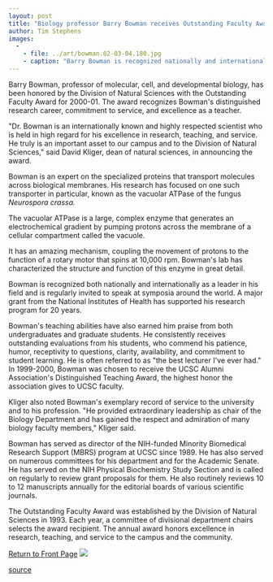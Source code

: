 ```yaml
---
layout: post
title: "Biology professor Barry Bowman receives Outstanding Faculty Award"
author: Tim Stephens
images:
  -
    - file: ../art/bowman.02-03-04.180.jpg
    - caption: "Barry Bowman is recognized nationally and internationally as a leader in his field. Photo: Don Harris, Photo Services"
---
```


Barry Bowman, professor of molecular, cell, and developmental biology, has been honored by the Division of Natural Sciences with the Outstanding Faculty Award for 2000-01. The award recognizes Bowman's distinguished research career, commitment to service, and excellence as a teacher.

"Dr. Bowman is an internationally known and highly respected scientist who is held in high regard for his excellence in research, teaching, and service. He truly is an important asset to our campus and to the Division of Natural Sciences," said David Kliger, dean of natural sciences, in announcing the award.  
  
Bowman is an expert on the specialized proteins that transport molecules across biological membranes. His research has focused on one such transporter in particular, known as the vacuolar ATPase of the fungus _Neurospora crassa._

The vacuolar ATPase is a large, complex enzyme that generates an electrochemical gradient by pumping protons across the membrane of a cellular compartment called the vacuole.

It has an amazing mechanism, coupling the movement of protons to the function of a rotary motor that spins at 10,000 rpm. Bowman's lab has characterized the structure and function of this enzyme in great detail.  
  
Bowman is recognized both nationally and internationally as a leader in his field and is regularly invited to speak at symposia around the world. A major grant from the National Institutes of Health has supported his research program for 20 years.  
  
Bowman's teaching abilities have also earned him praise from both undergraduates and graduate students. He consistently receives outstanding evaluations from his students, who commend his patience, humor, receptivity to questions, clarity, availability, and commitment to student learning. He is often referred to as "the best lecturer I've ever had." In 1999-2000, Bowman was chosen to receive the UCSC Alumni Association's Distinguished Teaching Award, the highest honor the association gives to UCSC faculty.   
  
Kliger also noted Bowman's exemplary record of service to the university and to his profession. "He provided extraordinary leadership as chair of the Biology Department and has gained the respect and admiration of many biology faculty members," Kliger said.  
  
Bowman has served as director of the NIH-funded Minority Biomedical Research Support (MBRS) program at UCSC since 1989. He has also served on numerous committees for his department and for the Academic Senate. He has served on the NIH Physical Biochemistry Study Section and is called on regularly to review grant proposals for them. He also routinely reviews 10 to 12 manuscripts annually for the editorial boards of various scientific journals.   
  
The Outstanding Faculty Award was established by the Division of Natural Sciences in 1993. Each year, a committee of divisional department chairs selects the award recipient. The annual award honors excellence in research, teaching, and service to the campus and the community.

  

[Return to Front Page][1] ![ ][2]

[1]: ../../index.html
[2]: ../../images/trans.gif

[source](http://www1.ucsc.edu/currents/01-02/03-04/bowman.html "Permalink to bowman")
